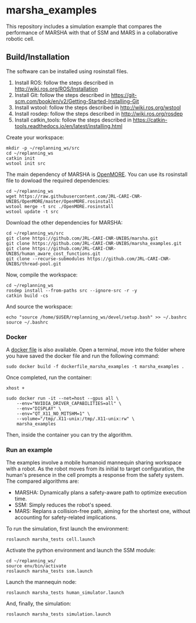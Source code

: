 # marsha_examples
This repository includes a simulation example that compares the performance of MARSHA with that of SSM and MARS in a collaborative robotic cell.

## Build/Installation
The software can be installed using rosinstall files.

1. Install ROS: follow the steps described in http://wiki.ros.org/ROS/Installation
2. Install Git: follow the steps described in https://git-scm.com/book/en/v2/Getting-Started-Installing-Git
3. Install wstool: follow the steps described in http://wiki.ros.org/wstool
4. Install rosdep: follow the steps described in http://wiki.ros.org/rosdep
5. Install catkin_tools: follow the steps described in https://catkin-tools.readthedocs.io/en/latest/installing.html

Create your workspace:
```
mkdir -p ~/replanning_ws/src
cd ~/replanning_ws
catkin init
wstool init src
```
The main dependency of MARSHA is [OpenMORE](https://github.com/JRL-CARI-CNR-UNIBS/OpenMORE.git). You can use its rosinstall file to dowload the required dependencies:
```
cd ~/replanning_ws
wget https://raw.githubusercontent.com/JRL-CARI-CNR-UNIBS/OpenMORE/master/OpenMORE.rosinstall
wstool merge -t src ./OpenMORE.rosinstall
wstool update -t src
```
Download the other dependencies for MARSHA:
```
cd ~/replanning_ws/src
git clone https://github.com/JRL-CARI-CNR-UNIBS/marsha.git
git clone https://github.com/JRL-CARI-CNR-UNIBS/marsha_examples.git
git clone https://github.com/JRL-CARI-CNR-UNIBS/human_aware_cost_functions.git
git clone --recurse-submodules https://github.com/JRL-CARI-CNR-UNIBS/thread-pool.git
```
Now, compile the workspace:
```
cd ~/replanning_ws
rosdep install --from-paths src --ignore-src -r -y
catkin build -cs
```
And source the workspace:
```
echo "source /home/$USER/replanning_ws/devel/setup.bash" >> ~/.bashrc
source ~/.bashrc
```

### Docker
A [docker file](https://github.com/JRL-CARI-CNR-UNIBS/marsha_examples/blob/master/dockerfile_marsha_examples) is also available. Open a terminal, move into the folder where you have saved the docker file and run the following command:
```
sudo docker build -f dockerfile_marsha_examples -t marsha_examples .
```
Once completed, run the container:
```
xhost + 

sudo docker run -it --net=host --gpus all \
    --env="NVIDIA_DRIVER_CAPABILITIES=all" \
    --env="DISPLAY" \
    --env="QT_X11_NO_MITSHM=1" \
    --volume="/tmp/.X11-unix:/tmp/.X11-unix:rw" \
    marsha_examples
```
Then, inside the container you can try the algorithm.

### Run an example
The examples involve a mobile humanoid mannequin sharing workspace with a robot. As the robot moves from its initial to target configuration, the human's presence in the cell prompts a response from the safety system. The compared algorithms are:

- MARSHA: Dynamically plans a safety-aware path to optimize execution time.
- SSM: Simply reduces the robot's speed.
- MARS: Replans a collision-free path, aiming for the shortest one, without accounting for safety-related implications.

To run the simulation, first launch the environment:
```
roslaunch marsha_tests cell.launch
```

Activate the python environment and launch the SSM module:
```
cd ~/replanning_ws/
source env/bin/activate
roslaunch marsha_tests ssm.launch
```

Launch the mannequin node:
```
roslaunch marsha_tests human_simulator.launch
```

And, finally, the simulation:
```
roslaunch marsha_tests simulation.launch
```